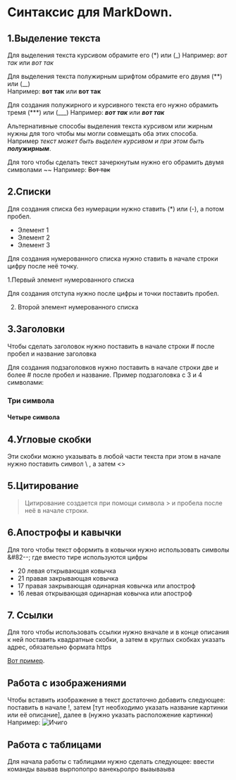 # Синтаксис для MarkDown.


## 1.Выделение текста
Для выделения текста курсивом обрамите его (*) или (_) 
  Например: *вот так* или _вот так_

Для выделения текста полужирным шрифтом обрамите его двумя (**) или (__)  
Например: **вот так** или __вот так__

Для создания полужирного и курсивного текста его нужно обрамить тремя (***) или (___) 
Например: ___вот так___ или ***вот так***

Альтернативные способы выделения текста курсивом или жирным нужны для того чтобы мы могли совмещать оба этих способа. Например _текст может быть выделен курсивом и при этом быть **полужирным**_.

Для того чтобы сделать текст зачеркнутым нужно его обрамить двумя символами ~~ 
Например: ~~Вот так~~
## 2.Списки
Для создания списка без нумерации нужно ставить (*) или (-), а потом пробел.

* Элемент 1
* Элемент 2
* Элемент 3

Для создания нумерованного списка нужно ставить в начале строки цифру после неё точку.

1.Первый элемент нумерованного списка

Для создания отступа нужно после цифры и точки поставить пробел.

2. Второй элемент нумерованного списка

## 3.Заголовки

 Чтобы сделать заголовок нужно поставить в начале строки #  после пробел и название заголовка

Для создания подзаголовков нужно поставить в начале строки две и более # после пробел и название.
Пример подзаголовка с 3 и 4 символами:
### Три символа
#### Четыре символа

## 4.Угловые скобки

Эти скобки можно указывать в любой части текста при этом в начале нужно поставить символ \ , а затем <>

## 5.Цитирование
> Цитирование создается при помощи символа > и пробела после неё в начале строки.

## 6.Апострофы и кавычки
Для того чтобы текст оформить в ковычки нужно использовать символы &#82--; где вместо тире используются цифры 
* 20 левая открывающая ковычка
* 21 правая закрывающая ковычка
* 17 правая закрывающая одинарная ковычка или апостроф
* 16 левая открывающая одинарная ковычка или апостроф

## 7. Ссылки

Для того чтобы использовать ссылки нужно вначале и в конце описания к ней поставить квадратные скобки, а затем в круглых скобках указать адрес, обязательно формата https

[Вот пример](https://docs.microsoft.com/ru-ru/contribute/how-to-write-links).

## Работа с изображениями
Чтобы вставить изображение в текст достаточно добавить следующее: поставить в начале !, затем [тут необходимо указать название картинки или её описание], далее в (нужно указать расположение картинки)
Например:
![Ичиго](../Git%20test/%D0%9A%D0%B0%D1%80%D1%82%D0%B8%D0%BD%D0%BA%D0%B0%20%D0%B4%D0%BB%D1%8F%20%D0%BC%D0%B4.jpg)


## Работа с таблицами
Для начала работы с таблицами нужно сделать следующее: ввести команды
ваывав
вырпопопро
ванекьролро
выаываыва
